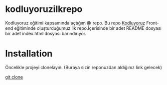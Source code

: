 # kodluyoruzilkrepo
Kodluyoruz eğitimi kapsamında açtığım ilk repo.
Bu repo [Kodluyoruz](https://kodluyoruz.org) Front-end eğitiminde oluşturduğumuz ilk repo.İçerisinde bir adet README dosyası bir adet index.html dosyası barındırıyor.

# Installation

Öncelikle projeyi clonelayın. (Buraya sizin reponuzdan aldığınız link gelecek)

[git clone](https://github.com/kevserugur/kodluyoruzilkrepo.git)
